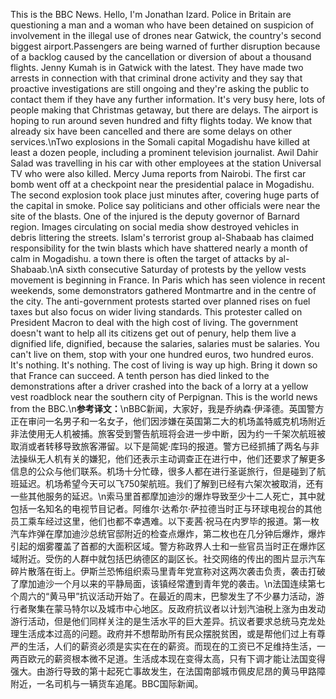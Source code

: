 This is the BBC News. Hello, I'm Jonathan Izard. Police in Britain are questioning a man and a woman who have been detained on suspicion of involvement in the illegal use of drones near Gatwick, the country's second biggest airport.Passengers are being warned of further disruption because of a backlog caused by the cancellation or diversion of about a thousand flights. Jenny Kumah is in Gatwick with the latest. They have made two arrests in connection with that criminal drone activity and they say that proactive investigations are still ongoing and they're asking the public to contact them if they have any further information. It's very busy here, lots of people making that Christmas getaway, but there are delays. The airport is hoping to run around seven hundred and fifty flights today. We know that already six have been cancelled and there are some delays on other services.\nTwo explosions in the Somali capital Mogadishu have killed at least a dozen people, including a prominent television journalist. Awil Dahir Salad was travelling in his car with other employees at the station Universal TV who were also killed. Mercy Juma reports from Nairobi. The first car bomb went off at a checkpoint near the presidential palace in Mogadishu. The second explosion took place just minutes after, covering huge parts of the capital in smoke. Police say politicians and other officials were near the site of the blasts. One of the injured is the deputy governor of Barnard region. Images circulating on social media show destroyed vehicles in debris littering the streets. Islam's terrorist group al-Shabaab has claimed responsibility for the twin blasts which have shattered nearly a month of calm in Mogadishu. a town there is often the target of attacks by al-Shabaab.\nA sixth consecutive Saturday of protests by the yellow vests movement is beginning in France. In Paris which has seen violence in recent weekends, some demonstrators gathered Montmartre and in the centre of the city. The anti-government protests started over planned rises on fuel taxes but also focus on wider living standards. This protester called on President Macron to deal with the high cost of living. The government doesn't want to help all its citizens get out of penury, help them live a dignified life, dignified, because the salaries, salaries must be salaries. You can't live on them, stop with your one hundred euros, two hundred euros. It's nothing. It's nothing. The cost of living is way up high. Bring it down so that France can succeed. A tenth person has died linked to the demonstrations after a driver crashed into the back of a lorry at a yellow vest roadblock near the southern city of Perpignan. This is the world news from the BBC.\n**参考译文：**\nBBC新闻，大家好，我是乔纳森·伊泽德。英国警方正在审问一名男子和一名女子，他们因涉嫌在英国第二大的机场盖特威克机场附近非法使用无人机被捕。旅客受到警告航班将会进一步中断，因为约一千架次航班被取消或者转移导致旅客滞留。以下是简妮·库玛的报道。警方已经抓捕了两名与非法操纵无人机有关的嫌犯，他们还表示主动调查正在进行中，他们还要求了解更多信息的公众与他们联系。机场十分忙碌，很多人都在进行圣诞旅行，但是碰到了航班延迟。机场希望今天可以飞750架航班。我们了解到已经有六架次被取消，还有一些其他服务的延迟。\n索马里首都摩加迪沙的爆炸导致至少十二人死亡，其中就包括一名知名的电视节目记者。阿维尔·达希尔·萨拉德当时正与环球电视台的其他员工乘车经过这里，他们也都不幸遇难。以下麦茜·祝马在内罗毕的报道。第一枚汽车炸弹在摩加迪沙总统官邸附近的检查点爆炸，第二枚也在几分钟后爆炸，爆炸引起的烟雾覆盖了首都的大面积区域。警方称政界人士和一些官员当时正在爆炸区域附近。受伤的人群中就包括巴纳德区的副区长。社交网络的传出的图片显示汽车碎片散落在街上。伊斯兰恐怖组织索马里青年党宣称对这两次袭击负责，袭击打破了摩加迪沙一个月以来的平静局面，该镇经常遭到青年党的袭击。\n法国连续第七个周六的“黄马甲”抗议活动开始了。在最近的周末，巴黎发生了不少暴力活动，游行者聚集在蒙马特尔以及城市中心地区。反政府抗议者以计划汽油税上涨为由发动游行活动，但是他们同样关注的是生活水平的巨大差异。抗议者要求总统马克龙处理生活成本过高的问题。政府并不想帮助所有民众摆脱贫困，或是帮他们过上有尊严的生活，人们的薪资必须是实实在在的薪资。而现在的工资已不足维持生活，一两百欧元的薪资根本微不足道。生活成本现在变得太高，只有下调才能让法国变得强大。由游行导致的第十起死亡事故发生，在法国南部城市佩皮尼昂的黄马甲路障附近，一名司机与一辆货车追尾。BBC国际新闻。
        